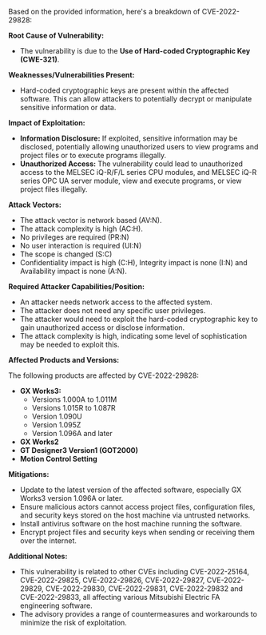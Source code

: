 Based on the provided information, here's a breakdown of CVE-2022-29828:

**Root Cause of Vulnerability:**

*   The vulnerability is due to the **Use of Hard-coded Cryptographic Key (CWE-321)**.

**Weaknesses/Vulnerabilities Present:**

*   Hard-coded cryptographic keys are present within the affected software. This can allow attackers to potentially decrypt or manipulate sensitive information or data.

**Impact of Exploitation:**

*   **Information Disclosure:** If exploited, sensitive information may be disclosed, potentially allowing unauthorized users to view programs and project files or to execute programs illegally.
*   **Unauthorized Access:** The vulnerability could lead to unauthorized access to the MELSEC iQ-R/F/L series CPU modules, and MELSEC iQ-R series OPC UA server module, view and execute programs, or view project files illegally.

**Attack Vectors:**

*   The attack vector is network based (AV:N).
*   The attack complexity is high (AC:H).
*   No privileges are required (PR:N)
*   No user interaction is required (UI:N)
*   The scope is changed (S:C)
*   Confidentiality impact is high (C:H), Integrity impact is none (I:N) and Availability impact is none (A:N).

**Required Attacker Capabilities/Position:**

*   An attacker needs network access to the affected system.
*   The attacker does not need any specific user privileges.
*   The attacker would need to exploit the hard-coded cryptographic key to gain unauthorized access or disclose information.
*   The attack complexity is high, indicating some level of sophistication may be needed to exploit this.

**Affected Products and Versions:**

The following products are affected by CVE-2022-29828:

*   **GX Works3:**
    *   Versions 1.000A to 1.011M
    *   Versions 1.015R to 1.087R
    *   Version 1.090U
    *   Version 1.095Z
    *   Version 1.096A and later
*   **GX Works2**
*   **GT Designer3 Version1 (GOT2000)**
*   **Motion Control Setting**

**Mitigations:**

*   Update to the latest version of the affected software, especially GX Works3 version 1.096A or later.
*   Ensure malicious actors cannot access project files, configuration files, and security keys stored on the host machine via untrusted networks.
*   Install antivirus software on the host machine running the software.
*   Encrypt project files and security keys when sending or receiving them over the internet.

**Additional Notes:**

*   This vulnerability is related to other CVEs including CVE-2022-25164, CVE-2022-29825, CVE-2022-29826, CVE-2022-29827, CVE-2022-29829, CVE-2022-29830, CVE-2022-29831, CVE-2022-29832 and CVE-2022-29833, all affecting various Mitsubishi Electric FA engineering software.
*   The advisory provides a range of countermeasures and workarounds to minimize the risk of exploitation.